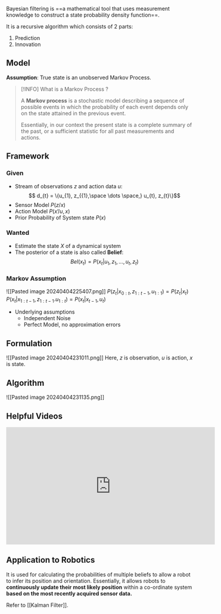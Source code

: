 Bayesian filtering is ==a mathematical tool that uses measurement knowledge to construct a state probability density function==. 

It is a recursive algorithm which consists of 2 parts: 
1. Prediction
2. Innovation

## Model

**Assumption**: True state is an unobserved Markov Process.

>[!INFO] What is a Markov Process ?
>
>A **Markov process** is a stochastic model describing a sequence of possible events in which the probability of each event depends only on the state attained in the previous event. 
>
> Essentially, in our context the present state is a complete summary of the past, or a sufficient statistic for all past measurements and actions.

## Framework
### Given
-  Stream of observations $z$ and action data $u$: $$ d_{t} = \{u_{1}, z_{{1},\space \dots \space,} u_{t}, z_{t}\}$$
- Sensor Model $P(z/x)$
- Action Model $P(x’/u,x)$
- Prior Probability of System state $P(x)$

### Wanted
- Estimate the state $X$ of a dynamical system
- The posterior of a state is also called **Belief**: $$ Bel(x_{t}) = P(x_{t}|u_{1}, z_{1}, \dots, u_{t}, z_{t})$$
### Markov Assumption

![[Pasted image 20240404225407.png]]
$P(z_t | x_{0:t}, z_{1:t-1}, u_{1:1}) = P(z_{t}|x_{t})$
$P(x_{t}| x_{1:t-1}, z_{1:t-1}. u_{{1:t}}) = P(x_{t}|x_{t-1}, u_{t})$

- Underlying assumptions
	- Independent Noise
	- Perfect Model, no approximation errors

## Formulation
![[Pasted image 20240404231011.png]]
Here, 
$z$ is observation, $u$ is action, $x$ is state.

## Algorithm

![[Pasted image 20240404231135.png]]


## Helpful Videos
<iframe width="560" height="315" src="https://www.youtube.com/embed/xamzdNUN1o0?si=fuNeQsRtmur1Xd4M&amp;start=2410" title="YouTube video player" frameborder="0" allow="accelerometer; autoplay; clipboard-write; encrypted-media; gyroscope; picture-in-picture; web-share" referrerpolicy="strict-origin-when-cross-origin" allowfullscreen></iframe>


## Application to Robotics
It is used for calculating the probabilities of multiple beliefs to allow a robot to infer its position and orientation. Essentially, it allows robots to **continuously update their most likely position** within a co-ordinate system **based on the most recently acquired sensor data.** 

Refer to [[Kalman Filter]].









